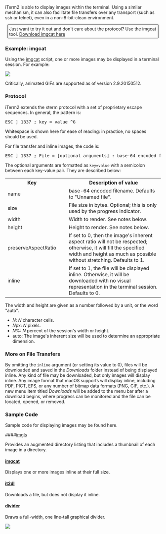 iTerm2 is able to display images within the terminal. Using a similar mechanism, it can also facilitate file transfers over any transport (such as ssh or telnet), even in a non-8-bit-clean environment.

<div style="border: 1px solid black; margin: 8px; padding: 4px">
Just want to try it out and don't care about the protocol? Use the imgcat tool. <a href="https://raw.githubusercontent.com/gnachman/iTerm2-shell-integration/refs/heads/main/utilities/imgcat">Download imgcat here</a>
</div>


### Example: imgcat

Using the <a href="https://raw.githubusercontent.com/gnachman/iTerm2-shell-integration/refs/heads/main/utilities/imgcat">imgcat</a> script, one or more images may be displayed in a terminal session. For example:

<img src="images/inline_image_sparky_demo.png">

Critically, animated GIFs are supported as of version 2.9.20150512.

### Protocol

iTerm2 extends the xterm protocol with a set of proprietary escape sequences. In general, the pattern is:

<pre>ESC ] 1337 ; key = value ^G</pre>

Whitespace is shown here for ease of reading: in practice, no spaces should be used.

For file transfer and inline images, the code is:

<pre>ESC ] 1337 ; File = [optional arguments] : base-64 encoded file contents ^G</pre>

The optional arguments are formatted as <code>key=value</code> with a semicolon between each key-value pair. They are described below:

<table>
<tr>
  <th>Key</th><td></td><th>Description of value</th>
</tr><tr>
  <td>name</td><td>&nbsp;&nbsp;</td><td>base-64 encoded filename. Defaults to "Unnamed file".</td>
</tr><tr>
<td>size</td><td>&nbsp;&nbsp;</td><td>File size in bytes. Optional; this is only used by the progress indicator.</td>
</tr><tr>
<td>width</td><td>&nbsp;&nbsp;</td><td>Width to render. See notes below.</td>
</tr><tr>
<td>height</td><td>&nbsp;&nbsp;</td><td>Height to render. See notes below.</td>
</tr><tr>
<td>preserveAspectRatio</td><td>&nbsp;&nbsp;</td><td>If set to 0, then the image's inherent aspect ratio will not be respected; otherwise, it will fill the specified width and height as much as possible without stretching. Defaults to 1.</td>
</tr><tr>
<td>inline</td><td>&nbsp;&nbsp;</td><td>If set to 1, the file will be displayed inline. Otherwise, it will be downloaded with no visual representation in the terminal session. Defaults to 0.</td>
</tr>
</table>

The width and height are given as a number followed by a unit, or the word "auto".

  * *N*: *N* character cells.</li>
  * *N*px: *N* pixels.</li>
  * *N*%: *N* percent of the session's width or height.</li>
  * auto: The image's inherent size will be used to determine an appropriate dimension.</li>

### More on File Transfers

By omitting the <code>inline</code> argument (or setting its value to 0), files will be downloaded and saved in the *Downloads* folder instead of being displayed inline. Any kind of file may be downloaded, but only images will display inline. Any image format that macOS supports will display inline, including PDF, PICT, EPS, or any number of bitmap data formats (PNG, GIF, etc.). A new menu item titled *Downloads* will be added to the menu bar after a download begins, where progress can be monitored and the file can be located, opened, or removed.

### Sample Code

Sample code for displaying images may be found here.

####<a href="https://raw.githubusercontent.com/gnachman/iTerm2-shell-integration/refs/heads/main/utilities/imgls">imgls</a>

Provides an augmented directory listing that includes a thumbnail of each image in a directory.

#### <a href="https://raw.githubusercontent.com/gnachman/iTerm2-shell-integration/refs/heads/main/utilities/imgcat">imgcat</a>

Displays one or more images inline at their full size.

#### <a href="https://raw.githubusercontent.com/gnachman/iTerm2-shell-integration/refs/heads/main/utilities/it2dl">it2dl</a>

Downloads a file, but does not display it inline.

#### <a href="https://raw.githubusercontent.com/gnachman/iTerm2/master/tests/divider">divider</a>

Draws a full-width, one line-tall graphical divider.

<img src="images/inline_images_divider.png">

